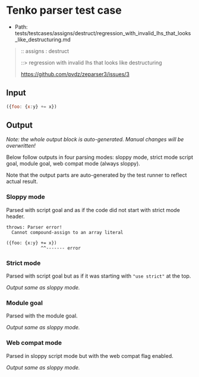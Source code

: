 # Tenko parser test case

- Path: tests/testcases/assigns/destruct/regression_with_invalid_lhs_that_looks_like_destructuring.md

> :: assigns : destruct
>
> ::> regression with invalid lhs that looks like destructuring
>
> https://github.com/pvdz/zeparser3/issues/3

## Input

`````js
({foo: {x:y} += x})
`````

## Output

_Note: the whole output block is auto-generated. Manual changes will be overwritten!_

Below follow outputs in four parsing modes: sloppy mode, strict mode script goal, module goal, web compat mode (always sloppy).

Note that the output parts are auto-generated by the test runner to reflect actual result.

### Sloppy mode

Parsed with script goal and as if the code did not start with strict mode header.

`````
throws: Parser error!
  Cannot compound-assign to an array literal

({foo: {x:y} += x})
             ^^------- error
`````

### Strict mode

Parsed with script goal but as if it was starting with `"use strict"` at the top.

_Output same as sloppy mode._

### Module goal

Parsed with the module goal.

_Output same as sloppy mode._

### Web compat mode

Parsed in sloppy script mode but with the web compat flag enabled.

_Output same as sloppy mode._
